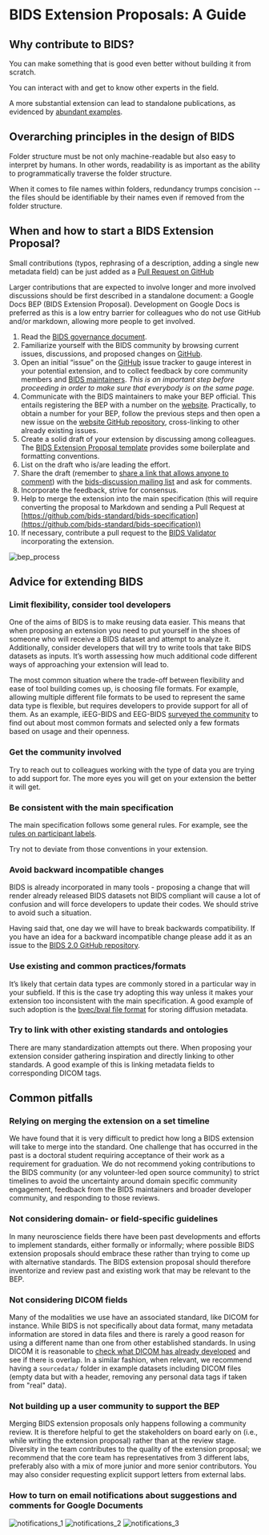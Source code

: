# BIDS Extension Proposals: A Guide

## Why contribute to BIDS?

You can make something that is good even better without building it from
  scratch.

You can interact with and get to know other experts in the field.

A more substantial extension can lead to standalone publications, as evidenced
  by [abundant examples](https://bids-specification.readthedocs.io/en/latest/introduction.html#citing-bids).

## Overarching principles in the design of BIDS

Folder structure must be not only machine-readable but also easy to interpret
  by humans. In other words, readability is as important as the ability to
  programmatically traverse the folder structure.

When it comes to file names within folders, redundancy trumps concision -- the
  files should be identifiable by their names even if removed from the folder
  structure.

## When and how to start a BIDS Extension Proposal?

Small contributions (typos, rephrasing of a description, adding a single new
  metadata field) can be just added as a
  [Pull Request on GitHub](https://github.com/bids-standard/bids-specification)

Larger contributions that are expected to involve longer and more involved
  discussions should be first described in a standalone document: a Google Docs
  BEP (BIDS Extension Proposal). Development on Google Docs is preferred as this
  is a low entry barrier for colleagues who do not use GitHub and/or markdown,
  allowing more people to get involved.

1. Read the
   [BIDS governance document](https://bids.neuroimaging.io/governance.html).
2. Familiarize yourself with the BIDS community by browsing current issues,
   discussions, and proposed changes on
   [GitHub](https://github.com/bids-standard/bids-specification/).
3. Open an initial “issue” on the
   [GitHub](https://github.com/bids-standard/bids-specification/) issue
   tracker to gauge interest in your potential extension, and to collect
   feedback by core community members and
   [BIDS maintainers](https://github.com/bids-standard/bids-specification/blob/master/DECISION-MAKING.md#maintainers-group).
   _This is an important step before proceeding in order to make sure that
   everybody is on the same page._
4. Communicate with the BIDS maintainers to make your BEP official. This
   entails registering the BEP with a number on the
   [website](https://bids.neuroimaging.io/get_involved.html)_._ Practically,
   to obtain a number for your BEP, follow the previous steps and then open a
   new issue on the
   [website GitHub repository](https://github.com/bids-standard/bids-website/),
   cross-linking to other already existing issues.
5. Create a solid draft of your extension by discussing among colleagues. The
   [BIDS Extension Proposal template](https://docs.google.com/document/d/1W7--Mf3gCCb1mVfhsoRJCAKFhmf2umG1PFkyZ1jEgMw/edit#)
   provides some boilerplate and formatting conventions.
6. List on the draft who is/are leading the effort.
7. Share the draft (remember to
   [share a link that allows anyone to comment](https://support.google.com/docs/answer/2494822?co=GENIE.Platform%3DDesktop&hl=en))
   with the
   [bids-discussion mailing list](https://groups.google.com/forum/#!forum/bids-discussion)
   and ask for comments.
8. Incorporate the feedback, strive for consensus.
9. Help to merge the extension into the main specification (this will require
   converting the proposal to Markdown and sending a Pull Request at
   [https://github.com/bids-standard/bids-specification](https://github.com/bids-standard/bids-specification))
10. If necessary, contribute a pull request to the
      [BIDS Validator](https://github.com/bids-standard/bids-validator)
      incorporating the extension.

![bep_process](assets/img/bep_process.png)

## Advice for extending BIDS

### Limit flexibility, consider tool developers

One of the aims of BIDS is to make reusing data easier. This means that when
proposing an extension you need to put yourself in the shoes of someone who will
receive a BIDS dataset and attempt to analyze it. Additionally, consider
developers that will try to write tools that take BIDS datasets as inputs. It’s
worth assessing how much additional code different ways of approaching your
extension will lead to.

The most common situation where the trade-off between flexibility and ease of
tool building comes up, is choosing file formats. For example, allowing multiple
different file formats to be used to represent the same data type is flexible,
but requires developers to provide support for all of them. As an example,
iEEG-BIDS and EEG-BIDS
[surveyed the community](https://bids.berkeley.edu/news/bids-megeegieeg-data-format-survey)
to find out about most common formats and selected only a few formats based on
usage and their openness.

### Get the community involved

Try to reach out to colleagues working with the type of data you are trying to
add support for. The more eyes you will get on your extension the better it will
get.

### Be consistent with the main specification

The main specification follows some general rules. For example, see the
[rules on participant labels](https://bids-specification.readthedocs.io/en/stable/02-common-principles.html#participant-names-and-other-labels).

Try not to deviate from those conventions in your extension.

### Avoid backward incompatible changes

BIDS is already incorporated in many tools - proposing a change that will render
already released BIDS datasets not BIDS compliant will cause a lot of confusion
and will force developers to update their codes. We should strive to avoid such
a situation.

Having said that, one day we will have to break backwards compatibility. If you
have an idea for a backward incompatible change please add it as an issue to the
[BIDS 2.0 GitHub repository](https://github.com/bids-standard/bids-2-devel).

### Use existing and common practices/formats

It’s likely that certain data types are commonly stored in a particular way in
your subfield. If this is the case try adopting this way unless it makes your
extension too inconsistent with the main specification. A good example of such
adoption is the
[bvec/bval file format](https://bids-specification.readthedocs.io/en/stable/04-modality-specific-files/01-magnetic-resonance-imaging-data.html#required-gradient-orientation-information)
for storing diffusion metadata.

### Try to link with other existing standards and ontologies

There are many standardization attempts out there. When proposing your extension
consider gathering inspiration and directly linking to other standards. A good
example of this is linking metadata fields to corresponding DICOM tags.

## Common pitfalls

### Relying on merging the extension on a set timeline

We have found that it is very difficult to predict how long a BIDS extension
will take to merge into the standard. One challenge that has occurred in the
past is a doctoral student requiring acceptance of their work as a requirement
for graduation. We do not recommend yoking contributions to the BIDS community
(or any volunteer-led open source community) to strict timelines to avoid the
uncertainty around domain specific community engagement, feedback from the BIDS
maintainers and broader developer community, and responding to those reviews.

### Not considering domain- or field-specific guidelines

In many neuroscience fields there have been past developments and efforts to
implement standards, either formally or informally; where possible BIDS
extension proposals should embrace these rather than trying to come up with
alternative standards. The BIDS extension proposal should therefore inventorize
and review past and existing work that may be relevant to the BEP.

### Not considering DICOM fields

Many of the modalities we use have an associated standard, like DICOM for instance. While BIDS is not specifically about data format, many metadata information are stored in data files and there is rarely a good reason for using a different name than one from other established standards. In using DICOM it is reasonable to [check what DICOM has already developed](https://www.dicomstandard.org/) and see if there is overlap. In a similar fashion, when relevant, we recommend having a `sourcedata/` folder in example datasets including DICOM files (empty data but with a header, removing any personal data tags if taken from "real" data).

### Not building up a user community to support the BEP

Merging BIDS extension proposals only happens following a community review. It
is therefore helpful to get the stakeholders on board early on (i.e., while
writing the extension proposal) rather than at the review stage. Diversity in
the team contributes to the quality of the extension proposal; we recommend that
the core team has representatives from 3 different labs, preferably also with a
mix of more junior and more senior contributors. You may also consider
requesting explicit support letters from external labs.

### How to turn on email notifications about suggestions and comments for Google Documents

![notifications_1](assets/img/notifications_1.png)
![notifications_2](assets/img/notifications_2.png)
![notifications_3](assets/img/notifications_3.png)
